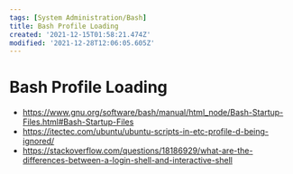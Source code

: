 ```yaml
---
tags: [System Administration/Bash]
title: Bash Profile Loading
created: '2021-12-15T01:58:21.474Z'
modified: '2021-12-28T12:06:05.605Z'
---
```


# Bash Profile Loading

* https://www.gnu.org/software/bash/manual/html_node/Bash-Startup-Files.html#Bash-Startup-Files
* https://itectec.com/ubuntu/ubuntu-scripts-in-etc-profile-d-being-ignored/
* https://stackoverflow.com/questions/18186929/what-are-the-differences-between-a-login-shell-and-interactive-shell

